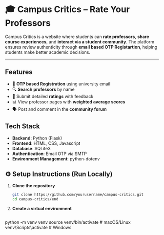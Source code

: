 # 🎓 Campus Critics – Rate Your Professors

Campus Critics is a website where students can **rate professors**, **share course experiences**, and **interact via a student community**. The platform ensures review authenticity through **email based OTP Registartion**, helping students make better academic decisions.

---

##  Features

- 🔐 **OTP based Registration** using university email 
- 🔍 **Search professors** by name
- 🌟 Submit detailed **ratings** with feedback
- 📊 View professor pages with **weighted average scores**
- 🗣️ Post and comment in the **community forum** 

## Tech Stack

- **Backend**: Python (Flask)  
- **Frontend**: HTML, CSS, Javascript 
- **Database**: SQLite3
- **Authentication**: Email OTP via SMTP  
- **Environment Management**: python-dotenv  


## ⚙️ Setup Instructions (Run Locally)

1. **Clone the repository**
   ```bash
   git clone https://github.com/yourusername/campus-critics.git
   cd campus-critics/end


2. **Create a virtual environment**
     ```bash
python -m venv venv
source venv/bin/activate        # macOS/Linux
venv\Scripts\activate           # Windows
